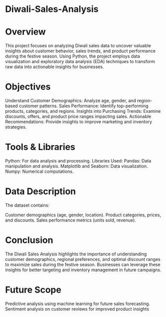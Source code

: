 # Diwali-Sales-Analysis
# **Overview**
This project focuses on analyzing Diwali sales data to uncover valuable insights about customer behavior, sales trends, and product performance during the festive season. Using Python, the project employs data visualization and exploratory data analysis (EDA) techniques to transform raw data into actionable insights for businesses.
# **Objectives**
Understand Customer Demographics: Analyze age, gender, and region-based customer patterns.
Sales Performance: Identify top-performing products, categories, and regions.
Insights into Purchasing Trends: Examine discounts, offers, and product price ranges impacting sales.
Actionable Recommendations: Provide insights to improve marketing and inventory strategies.
# **Tools & Libraries**
Python: For data analysis and processing.
Libraries Used:
Pandas: Data manipulation and analysis.
Matplotlib and Seaborn: Data visualization.
Numpy: Numerical computations.
# **Data Description**
The dataset contains:

Customer demographics (age, gender, location).
Product categories, prices, and discounts.
Sales performance metrics (units sold, revenue).
# **Conclusion**
The Diwali Sales Analysis highlights the importance of understanding customer demographics, regional preferences, and optimal discount ranges to maximize sales during the festive season. Businesses can leverage these insights for better targeting and inventory management in future campaigns.

# **Future Scope**
Predictive analysis using machine learning for future sales forecasting.
Sentiment analysis on customer reviews for improved product insights

